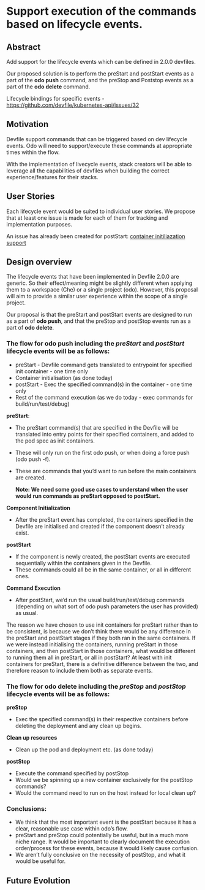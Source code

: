 # Support execution of the commands based on lifecycle events.

## Abstract
Add support for the lifecycle events which can be defined in 2.0.0 devfiles.

Our proposed solution is to perform the preStart and postStart events as a part of the **odo push** command, and the preStop and Poststop events as a part of the **odo delete** command.

Lifecycle bindings for specific events - https://github.com/devfile/kubernetes-api/issues/32


## Motivation
Devfile support commands that can be triggered based on dev lifecycle events. Odo will need to support/execute these commands at appropriate times within the flow.

With the implementation of livecycle events, stack creators will be able to leverage all the capabilities of devfiles when building the correct experience/features for their stacks.

## User Stories
Each lifecycle event would be suited to individual user stories. We propose that at least one issue is made for each of them for tracking and implementation purposes.

An issue has already been created for postStart: [container initiliazation support](https://github.com/openshift/odo/issues/2936)

## Design overview

The lifecycle events that have been implemented in Devfile 2.0.0 are generic. So their effect/meaning might be slightly different when applying them to a workspace (Che) or a single project (odo). However, this proposal will aim to provide a similar user experience within the scope of a single project.

Our proposal is that the preStart and postStart events are designed to run as a part of **odo push**, and that the preStop and postStop events run as a part of **odo delete**.



### The flow for **odo push** including the *preStart* and *postStart* lifecycle events will be as follows:
 - preStart - Devfile command gets translated to entrypoint for specified init container - one time only
 - Container initialisation (as done today)
 - postStart - Exec the specified command(s) in the container - one time only
 - Rest of the command execution (as we do today - exec commands for build/run/test/debug)

**preStart**:
 - The preStart command(s) that are specified in the Devfile will be translated into entry points for their specified containers, and added to the pod spec as init containers. 
 - These will only run on the first odo push, or when doing a force push (odo push -f). 
 - These are commands that you’d want to run before the main containers are created. 

    **Note: We need some good use cases to understand when the user would run commands as preStart opposed to postStart.**

**Component Initialization**
 - After the preStart event has completed, the containers specified in the Devfile are initialised and created if the component doesn’t already exist.

**postStart**
 - If the component is newly created, the postStart events are executed sequentially within the containers given in the Devfile. 
 - These commands could all be in the same container, or all in different ones. 

**Command Execution**
 - After postStart, we’d run the usual build/run/test/debug commands (depending on what sort of odo push parameters the user has provided) as usual.

The reason we have chosen to use init containers for preStart rather than to be consistent, is because we don’t think there would be any difference in the preStart and postStart stages if they both ran in the same containers. If we were instead initialising the containers, running preStart in those containers, and then postStart in those containers, what would be different to running them all in preStart, or all in postStart? At least with init containers for preStart, there is a definitive difference between the two, and therefore reason to include them both as separate events.



### The flow for **odo delete** including the *preStop* and *postStop* lifecycle events will be as follows:
**preStop**
 - Exec the specified command(s) in their respective containers before deleting the deployment and any clean up begins.

**Clean up resources**
 - Clean up the pod and deployment etc. (as done today)

**postStop**
 - Execute the command specified by postStop
 - Would we be spinning up a new container exclusively for the postStop commands?
 - Would the command need to run on the host instead for local clean up? 



### Conclusions:
 - We think that the most important event is the postStart because it has a clear, reasonable use case within odo’s flow. 
 - preStart and preStop could potentially be useful, but in a much more niche range. It would be important to clearly document the execution order/process for these events, because it would likely cause confusion. 
 - We aren’t fully conclusive on the necessity of postStop, and what it would be useful for. 
 
 ## Future Evolution
 

